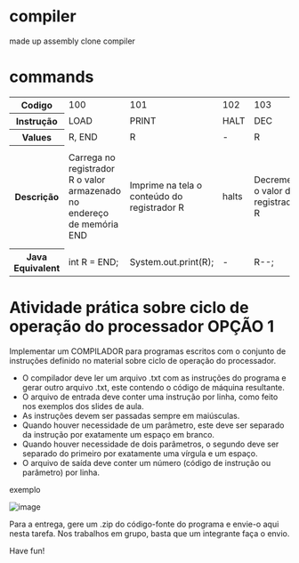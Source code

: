 # compiler
made up assembly clone compiler

# commands
 <table>
  <tr>
    <th>Codigo</th>
    <td>100</td>
    <td>101</td>
    <td>102</td>
    <td>103</td>
    <td>104</td>
    <td>105</td>
    <td>106</td>
    <td>107</td>
    <td>108</td>
  </tr>
  <tr>
    <th>Instrução</th>
    <td>LOAD</td>
    <td>PRINT</td>
    <td>HALT</td>
    <td>DEC</td>
    <td>INC</td>
    <td>ADD</td>
    <td>JNZ</td>
    <td>JZ</td>
    <td>SET</td>
  </tr>
  <tr>
    <th>Values</th>
    <td>R, END</td>
    <td>R</td>
    <td>-</td>
    <td>R</td>
    <td>R</td>
    <td>Ra, Rb</td>
    <td>Ra, END</td>
    <td>Ra, END</td>
    <td>R, VAL</td>
  </tr>
   <tr>
    <th>Descrição</th>
    <td>Carrega no registrador R o valor armazenado no endereço de memória END</td>
    <td>Imprime na tela o conteúdo do registrador R</td>
    <td>halts</td>
    <td>Decrementa o valor do registrador R</td>
    <td>Incrementa o valor do registrador R</td>
    <td>Soma os valores de RA e RB e armazena o resultado em RA</td>
    <td>Desvia a execução para o endereço END se o registrador R for diferente de 0</td>
    <td>Desvia a execução para END se o registrador R for igual a 0</td>
    <td>Atribui o valor VAL diretamente ao registrador R</td>
  </tr>
   <tr>
    <th>Java Equivalent</th>
    <td>int R = END;</td>
    <td>System.out.print(R);</td>
    <td> - </td>
    <td>R--;</td>
    <td>R++;</td>
    <td>Ra += Rb;</td>
    <td>if (R != 0) goto END</td>
    <td>if (R == 0) goto END</td>
    <td>R = VAL;</td>
  </tr>
</table> 

# Atividade prática sobre ciclo de operação do processador OPÇÃO 1

Implementar um COMPILADOR para programas escritos com o conjunto de instruções definido no material sobre ciclo de operação do processador.

 - O compilador deve ler um arquivo .txt com as instruções do programa e gerar outro arquivo .txt, este contendo o código de máquina resultante.
 - O arquivo de entrada deve conter uma instrução por linha, como feito nos exemplos dos slides de aula.
 - As instruções devem ser passadas sempre em maiúsculas.
 - Quando houver necessidade de um parâmetro, este deve ser separado da instrução por exatamente um espaço em branco.
 - Quando houver necessidade de dois parâmetros, o segundo deve ser separado do primeiro por exatamente uma vírgula e um espaço.
 - O arquivo de saída deve conter um número (código de instrução ou parâmetro) por linha.

exemplo

![image](https://github.com/user-attachments/assets/de872c68-4427-4294-a027-cb80b7b8ac78)

Para a entrega, gere um .zip do código-fonte do programa e envie-o aqui nesta tarefa. Nos trabalhos em grupo, basta que um integrante faça o envio.

Have fun!
